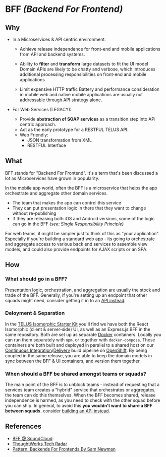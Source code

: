# BFF _(Backend For Frontend)_

## Why

-   In a Microservices & API centric environment:
    -   Achieve release independence for front-end and mobile applications from API and backend systems.
    
    -   Ability to **filter** and **transform** large datasets to fit the UI model
    Domain APIs are likely to be chatty and verbose, which introduces additional processing responsibilities on front-end and mobile applications

    -   Limit expensive HTTP traffic
    Battery and performance consideration in mobile web and native mobile applications are usually not addressable through API strategy alone.

-   For Web Services (LEGACY):
    -   Provide **abstraction of SOAP services** as a transition step into API centric approach.
    -   Act as the early prototype for a RESTFUL TELUS API.
    -   Web Friendly:
        -   JSON transformation from XML
        -   RESTFUL Interface

## What

BFF stands for "Backend For Frontend". It's a term that's been discussed a lot as Microservices have grown in popularity.

In the mobile app world, often the BFF is a microservice that helps the app orchestrate and aggregate other domain services.

-   The team that makes the app can control this service
-   They can put presentation logic in there that they want to change without re-publishing
-   If they are releasing both iOS and Android versions, some of the logic can go in the BFF _(see: [Single Responsibility Principle][srp])_

For web teams, it might be simpler just to think of this as "your application". Especially if you're building a standard web app - its going to orchestrate and aggregate access to various back end services to assemble view models, and could also provide endpoints for AJAX scripts or an SPA.

## How

### What should go in a BFF?

Presentation logic, orchestration, and aggregation are usually the stock and trade of the BFF. Generally, if you're setting up an endpoint that other squads might need, consider getting it in to an [API instead][apis].


### Deloyment & Separation

In the [TELUS Isomorphic Starter Kit](https://github.com/telusdigital/telus-isomorphic-starter-kit) you'll find we have both the React Isomorphic (client & server-side) UI, as well as an Express.js BFF in the same repository. Both are set up as separate [Docker](../delivery/docker.md) containers. Locally you can run them separately with `npm`, or together with `docker-compose`. These containers are both built and deployed in parallel to a shared host on our [Continuous Integration](../process/continuous-integration.md)/[Delivery](../process/continuous-delivery.md) build pipeline on [OpenShift](../delivery/openshift.md). By being coupled in the same release, you are able to keep the domain models in sync between the BFF & UI containers, and version them together.
 
### When should a BFF be shared amongst teams or squads?

The main point of the BFF is to unblock teams - instead of requesting that a services team creates a "hybrid" service that orchestrates or aggregates, the team can do this themselves.  When the BFF becomes shared, release independence is harmed, as you need to check with the other squad before you can ship. In general, to avoid this **you wouldn't want to share a BFF between squads.** consider [building an API instead][apis].

## References

-   [BFF @ SoundCloud][soundcloud]: 
-   [ThoughtWorks Tech Radar][tw-tech-radar]
-   [Pattern: Backends For Frontends By Sam Newman][sam-newman]


[soundcloud]: https://www.thoughtworks.com/insights/blog/bff-soundcloud "BFF @ SoundCloud"
[tw-tech-radar]: https://www.thoughtworks.com/radar/techniques/bff-backend-for-frontends "ThoughtWorks Tech Radar"
[sam-newman]: http://samnewman.io/patterns/architectural/bff/ "Pattern: Backends For Frontends"
[apis]: ../api/README.md
[srp]: https://en.wikipedia.org/wiki/Single_responsibility_principle "Single Responsibility Principle"
